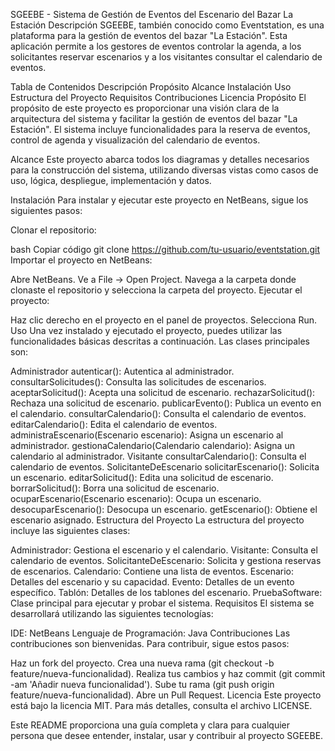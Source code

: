 SGEEBE - Sistema de Gestión de Eventos del Escenario del Bazar La Estación
Descripción
SGEEBE, también conocido como Eventstation, es una plataforma para la gestión de eventos del bazar "La Estación". Esta aplicación permite a los gestores de eventos controlar la agenda, a los solicitantes reservar escenarios y a los visitantes consultar el calendario de eventos.

Tabla de Contenidos
Descripción
Propósito
Alcance
Instalación
Uso
Estructura del Proyecto
Requisitos
Contribuciones
Licencia
Propósito
El propósito de este proyecto es proporcionar una visión clara de la arquitectura del sistema y facilitar la gestión de eventos del bazar "La Estación". El sistema incluye funcionalidades para la reserva de eventos, control de agenda y visualización del calendario de eventos.

Alcance
Este proyecto abarca todos los diagramas y detalles necesarios para la construcción del sistema, utilizando diversas vistas como casos de uso, lógica, despliegue, implementación y datos.

Instalación
Para instalar y ejecutar este proyecto en NetBeans, sigue los siguientes pasos:

Clonar el repositorio:

bash
Copiar código
git clone https://github.com/tu-usuario/eventstation.git
Importar el proyecto en NetBeans:

Abre NetBeans.
Ve a File -> Open Project.
Navega a la carpeta donde clonaste el repositorio y selecciona la carpeta del proyecto.
Ejecutar el proyecto:

Haz clic derecho en el proyecto en el panel de proyectos.
Selecciona Run.
Uso
Una vez instalado y ejecutado el proyecto, puedes utilizar las funcionalidades básicas descritas a continuación. Las clases principales son:

Administrador
autenticar(): Autentica al administrador.
consultarSolicitudes(): Consulta las solicitudes de escenarios.
aceptarSolicitud(): Acepta una solicitud de escenario.
rechazarSolicitud(): Rechaza una solicitud de escenario.
publicarEvento(): Publica un evento en el calendario.
consultarCalendario(): Consulta el calendario de eventos.
editarCalendario(): Edita el calendario de eventos.
administraEscenario(Escenario escenario): Asigna un escenario al administrador.
gestionaCalendario(Calendario calendario): Asigna un calendario al administrador.
Visitante
consultarCalendario(): Consulta el calendario de eventos.
SolicitanteDeEscenario
solicitarEscenario(): Solicita un escenario.
editarSolicitud(): Edita una solicitud de escenario.
borrarSolicitud(): Borra una solicitud de escenario.
ocuparEscenario(Escenario escenario): Ocupa un escenario.
desocuparEscenario(): Desocupa un escenario.
getEscenario(): Obtiene el escenario asignado.
Estructura del Proyecto
La estructura del proyecto incluye las siguientes clases:

Administrador: Gestiona el escenario y el calendario.
Visitante: Consulta el calendario de eventos.
SolicitanteDeEscenario: Solicita y gestiona reservas de escenarios.
Calendario: Contiene una lista de eventos.
Escenario: Detalles del escenario y su capacidad.
Evento: Detalles de un evento específico.
Tablón: Detalles de los tablones del escenario.
PruebaSoftware: Clase principal para ejecutar y probar el sistema.
Requisitos
El sistema se desarrollará utilizando las siguientes tecnologías:

IDE: NetBeans
Lenguaje de Programación: Java
Contribuciones
Las contribuciones son bienvenidas. Para contribuir, sigue estos pasos:

Haz un fork del proyecto.
Crea una nueva rama (git checkout -b feature/nueva-funcionalidad).
Realiza tus cambios y haz commit (git commit -am 'Añadir nueva funcionalidad').
Sube tu rama (git push origin feature/nueva-funcionalidad).
Abre un Pull Request.
Licencia
Este proyecto está bajo la licencia MIT. Para más detalles, consulta el archivo LICENSE.

Este README proporciona una guía completa y clara para cualquier persona que desee entender, instalar, usar y contribuir al proyecto SGEEBE.
